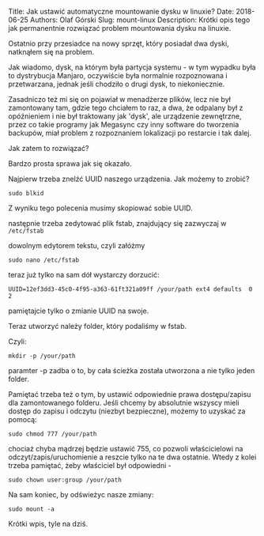Title: Jak ustawić automatyczne mountowanie dysku w linuxie?
Date: 2018-06-25
Authors: Olaf Górski
Slug: mount-linux
Description: Krótki opis tego jak permanentnie rozwiązać problem mountowania dysku na linuxie.

Ostatnio przy przesiadce na nowy sprzęt, który posiadał dwa dyski, natknąłem się na problem.

Jak wiadomo, dysk, na którym była partycja systemu - w tym wypadku była to dystrybucja Manjaro, oczywiście była normalnie rozpoznowana i przetwarzana, jednak jeśli chodziło o drugi dysk, to niekoniecznie.

Zasadniczo też mi się on pojawiał w menadżerze plików, lecz nie był zamontowany tam, gdzie tego chciałem to raz, a dwa, że odpalany był z opóźnieniem i nie był traktowany jak 'dysk', ale urządzenie zewnętrzne, przez co takie programy jak Megasync czy inny software do tworzenia backupów, miał problem z rozpoznaniem lokalizacji po restarcie i tak dalej.

Jak zatem to rozwiązać?

Bardzo prosta sprawa jak się okazało.

Najpierw trzeba znelźć UUID naszego urządzenia. Jak możemy to zrobić?

`sudo blkid`

Z wyniku tego polecenia musimy skopiować sobie UUID.

następnie trzeba zedytować plik fstab, znajdujący się zazwyczaj w `/etc/fstab`

dowolnym edytorem tekstu, czyli załóżmy

`sudo nano /etc/fstab`

teraz już tylko na sam dół wystarczy dorzucić:

`UUID=12ef3dd3-45c0-4f95-a363-61ft321a09ff /your/path ext4 defaults  0      2`

pamiętajcie tylko o zmianie UUID na swoje.

Teraz utworzyć należy folder, który podaliśmy w fstab.

Czyli:

`mkdir -p /your/path`

paramter -p zadba o to, by cała ścieżka została utworzona a nie tylko jeden folder.

Pamiętać trzeba też o tym, by ustawić odpowiednie prawa dostępu/zapisu dla zamontowanego folderu. Jeśli chcemy by absolutnie wszyscy mieli dostęp do zapisu i odczytu (niezbyt bezpieczne), możemy to uzyskać za pomocą:

`sudo chmod 777 /your/path`

chociaż chyba mądrzej będzie ustawić 755, co pozwoli właścicielowi na odczyt/zapis/uruchomienie a reszcie tylko na te dwa ostatnie. 
Wtedy z kolei trzeba pamiętać, żeby właściciel był odpowiedni - 

`sudo chown user:group /your/path`

Na sam koniec, by odświeżyc nasze zmiany:

`sudo mount -a`

Krótki wpis, tyle na dziś.

